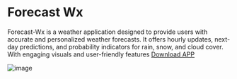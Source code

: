  # Forecast Wx 
Forecast-Wx is a weather application designed to provide users with accurate and personalized weather forecasts. It offers hourly updates, next-day predictions, and probability indicators for rain, snow, and cloud cover. With engaging visuals and user-friendly features <a href="https://play.google.com/store/apps/details?id=com.forecastswx&hl=bn&gl=US" target="blank">Download APP</a>

![image](https://github.com/Tariq-Monowar/Forecast-wx-React-native/assets/101199109/26e36b48-09ea-4ca3-8b69-318885a82b14)
